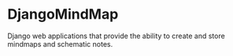 # DjangoMindMap
Django web applications that provide the ability to create and store mindmaps and schematic notes.
